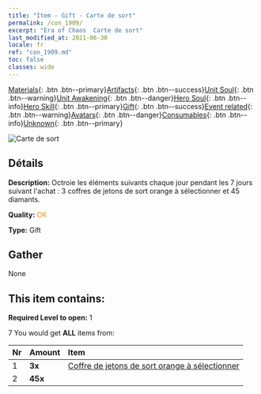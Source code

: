 ```yaml
---
title: "Item - Gift - Carte de sort"
permalink: /con_1909/
excerpt: "Era of Chaos  Carte de sort"
last_modified_at: 2021-06-30
locale: fr
ref: "con_1909.md"
toc: false
classes: wide
---
```

 [Materials](/ItemsFR/){: .btn .btn--primary}[Artifacts](/ItemsFR/Artifacts/){: .btn .btn--success}[Unit Soul](/ItemsFR/UnitSoul/){: .btn .btn--warning}[Unit Awakening](/ItemsFR/UnitAwakening/){: .btn .btn--danger}[Hero Soul](/ItemsFR/HeroSoul/){: .btn .btn--info}[Hero Skill](/ItemsFR/HeroSkill/){: .btn .btn--primary}[Gift](/ItemsFR/Gift/){: .btn .btn--success}[Event related](/ItemsFR/Events/){: .btn .btn--warning}[Avatars](/ItemsFR/Avatars/){: .btn .btn--danger}[Consumables](/ItemsFR/Consumables/){: .btn .btn--info}[Unknown](/ItemsFR/Unknown/){: .btn .btn--primary}

 ![Carte de sort](/images/t/i_907532.png)

## Détails
 **Description:** Octroie les éléments suivants chaque jour pendant les 7 jours suivant l'achat : 3 coffres de jetons de sort orange à sélectionner et 45 diamants.

 **Quality:** <span style="color: #FF8C00">OK</span>

 **Type:** Gift

## Gather

  None

## This item contains:

 **Required Level to open:** 1

 7 You would get **ALL** items  from:

  | Nr | Amount |     Item    |
  |:---|:-------|:------------|
  | 1 |  **3x** | [Coffre de jetons de sort orange à sélectionner](/ItemsFR/con_1914/) |  | 
  | 2 |  **45x** | <i class="fas fa-gem"/> |  | 
